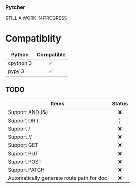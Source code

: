 ### Pytcher

STILL A WORK IN PROGRESS

# Compatiblity

Python      | Compatible
------------|:------:
cpython 3   | :white_check_mark:
pypy 3      | :white_check_mark:

## TODO

Items                                     | Status
------------------------------------------| :-----:
Support AND (&)                           | :x:
Support OR (|)                            | :x:
Support /                                 | :x:
Support //                                | :x:
Support GET                               | :x:
Support PUT                               | :x:
Support POST                              | :x:
Support PATCH                             | :x:
Automatically generate route path for doc | :x:


